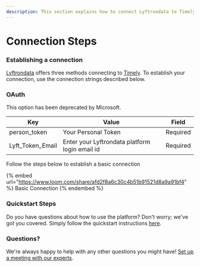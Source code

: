 ```yaml
---
description: This section explains how to connect Lyftrondata to Timely.
---
```


# Connection Steps

### Establishing a connection

[Lyftrondata](https://www.lyftrondata.com) offers three methods connecting to [Timely](https://www.lyftrondata.com/integration/business-analytics/timely/). To establish your connection, use the connection strings described below.

### OAuth

This option has been deprecated by Microsoft.

| Key                | Value                                          | Field    |
| ------------------ | ---------------------------------------------- | -------- |
| person\_token      | Your Personal Token                            | Required |
| Lyft\_Token\_Email | Enter your Lyftrondata platform login email id | Required |

Follow the steps below to establish a basic connection

{% embed url="https://www.loom.com/share/afd2f8a6c30c4b51b91521d8a9a91bf4" %}
Basic Connection
{% endembed %}

### Quickstart Steps

Do you have questions about how to use the platform? Don't worry; we've got you covered. Simply follow the quickstart instructions [here](../../../quickstart-steps.md).

### Questions? <a href="#questions" id="questions"></a>

We're always happy to help with any other questions you might have! [Set up a meeting with our experts](https://www.lyftrondata.com/book-a-meeting/).
